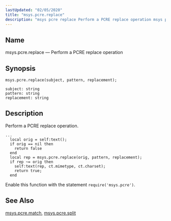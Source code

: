 ```yaml
---
lastUpdated: "02/05/2020"
title: "msys.pcre.replace"
description: "msys pcre replace Perform a PCRE replace operation msys pcre replace subject pattern replacement Perform a PCRE replace operation Enable this function with the statement require msys pcre msys pcre match msys pcre split..."
---
```


<a name="lua.ref.msys.pcre.replace"></a> 
## Name

msys.pcre.replace — Perform a PCRE replace operation

<a name="idp18220928"></a> 
## Synopsis

`msys.pcre.replace(subject, pattern, replacement);`

```
subject: string
pattern: string
replacement: string
```
<a name="idp18223968"></a> 
## Description

Perform a PCRE replace operation.

```
...
  local orig = self:text();
  if orig == nil then
    return false
  end
  local rep = msys.pcre.replace(orig, pattern, replacement);
  if rep ~= orig then
    self:text(rep, ct.mimetype, ct.charset);
    return true;
  end
```

Enable this function with the statement `require('msys.pcre')`.

<a name="idp18227664"></a> 
## See Also

[msys.pcre.match](/momentum/4/lua/ref-msys-pcre-match), [msys.pcre.split](/momentum/4/lua/ref-msys-pcre-split)